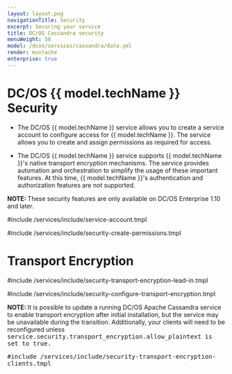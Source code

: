```yaml
---
layout: layout.pug
navigationTitle: Security
excerpt: Securing your service
title: DC/OS Cassandra security
menuWeight: 50
model: /dcos/services/cassandra/data.yml
render: mustache
enterprise: true
---
```


# DC/OS {{ model.techName }} Security

- The DC/OS {{ model.techName }} service allows you to create a service account to configure access for {{ model.techName }}. The service allows you to create and assign permissions as required for access.  

- The DC/OS {{ model.techName }} service supports {{ model.techName }}'s native transport encryption mechanisms. The service provides automation and orchestration to simplify the usage of these important features. At this time, {{ model.techName }}'s authentication and authorization features are not supported.

<p class="message--note"><strong>NOTE: </strong>These security features are only available on DC/OS Enterprise 1.10 and later.</p>


#include /services/include/service-account.tmpl

#include /services/include/security-create-permissions.tmpl

# <a name="transport_encryption"></a> Transport Encryption

#include /services/include/security-transport-encryption-lead-in.tmpl

#include /services/include/security-configure-transport-encryption.tmpl

<p class="message--note"><strong>NOTE: </strong>It is possible to update a running DC/OS Apache Cassandra service to enable transport encryption after initial installation, but the service may be unavailable during the transition. Additionally, your clients will need to be reconfigured unless <tt>service.security.transport_encryption.allow_plaintext<tt> is set to <tt>true</tt>.</p>

#include /services/include/security-transport-encryption-clients.tmpl
